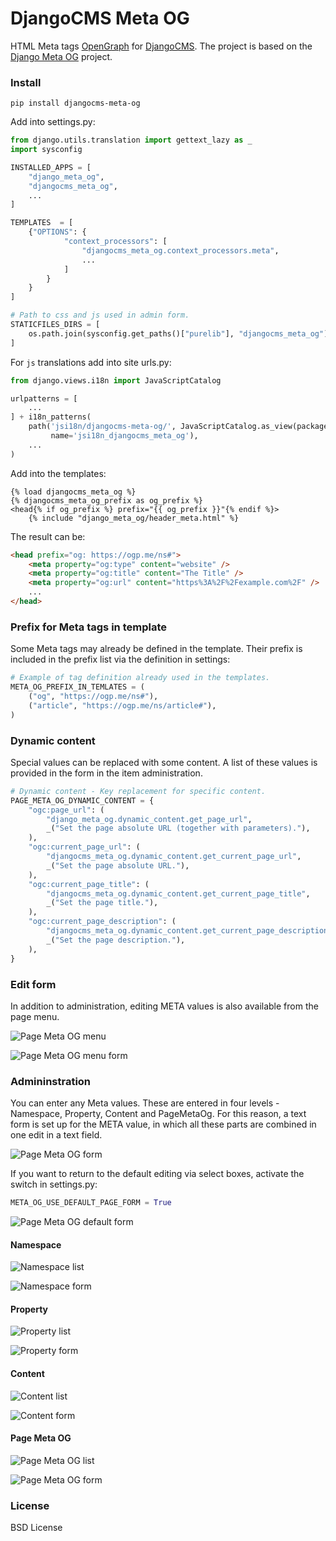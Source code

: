 # DjangoCMS Meta OG


HTML Meta tags [OpenGraph](https://ogp.me/) for [DjangoCMS](https://www.django-cms.org/).
The project is based on the [Django Meta OG](https://gitlab.nic.cz/django-apps/django-meta-og) project.

### Install

`pip install djangocms-meta-og`


Add into settings.py:

```python
from django.utils.translation import gettext_lazy as _
import sysconfig

INSTALLED_APPS = [
    "django_meta_og",
    "djangocms_meta_og",
    ...
]

TEMPLATES  = [
    {"OPTIONS": {
            "context_processors": [
                "djangocms_meta_og.context_processors.meta",
                ...
            ]
        }
    }
]

# Path to css and js used in admin form.
STATICFILES_DIRS = [
    os.path.join(sysconfig.get_paths()["purelib"], "djangocms_meta_og")
]
```

For `js` translations add into site urls.py:

```python
from django.views.i18n import JavaScriptCatalog

urlpatterns = [
    ...
] + i18n_patterns(
    path('jsi18n/djangocms-meta-og/', JavaScriptCatalog.as_view(packages=['djangocms_meta_og']),
         name='jsi18n_djangocms_meta_og'),
    ...
)
```

Add into the templates:

```django
{% load djangocms_meta_og %}
{% djangocms_meta_og_prefix as og_prefix %}
<head{% if og_prefix %} prefix="{{ og_prefix }}"{% endif %}>
    {% include "django_meta_og/header_meta.html" %}
```

The result can be:

```html
<head prefix="og: https://ogp.me/ns#">
    <meta property="og:type" content="website" />
    <meta property="og:title" content="The Title" />
    <meta property="og:url" content="https%3A%2F%2Fexample.com%2F" />
    ...
</head>
```

### Prefix for Meta tags in template

Some Meta tags may already be defined in the template. Their prefix is ​​included in the prefix list via the definition in settings:

```python
# Example of tag definition already used in the templates.
META_OG_PREFIX_IN_TEMLATES = (
    ("og", "https://ogp.me/ns#"),
    ("article", "https://ogp.me/ns/article#"),
)
```

### Dynamic content

Special values ​​can be replaced with some content.
A list of these values ​​is provided in the form in the item administration.

```python
# Dynamic content - Key replacement for specific content.
PAGE_META_OG_DYNAMIC_CONTENT = {
    "ogc:page_url": (
        "django_meta_og.dynamic_content.get_page_url",
        _("Set the page absolute URL (together with parameters)."),
    ),
    "ogc:current_page_url": (
        "djangocms_meta_og.dynamic_content.get_current_page_url",
        _("Set the page absolute URL."),
    ),
    "ogc:current_page_title": (
        "djangocms_meta_og.dynamic_content.get_current_page_title",
        _("Set the page title."),
    ),
    "ogc:current_page_description": (
        "djangocms_meta_og.dynamic_content.get_current_page_description",
        _("Set the page description."),
    ),
}
```

### Edit form

In addition to administration, editing META values ​​is also available from the page menu.

![Page Meta OG menu](https://gitlab.nic.cz/djangocms-apps/djangocms-meta-og/-/raw/main/screenshots/meta-og-menu.png "Page Meta OG menu")

![Page Meta OG menu form](https://gitlab.nic.cz/djangocms-apps/djangocms-meta-og/-/raw/main/screenshots/meta-og-page-form.png "Page Meta OG menu form")


### Admininstration
 
You can enter any Meta values. These are entered in four levels - Namespace, Property, Content and PageMetaOg.
For this reason, a text form is set up for the META value, in which all these parts are combined in one edit in a text field.

![Page Meta OG form](https://gitlab.nic.cz/djangocms-apps/djangocms-meta-og/-/raw/main/screenshots/djangocms-pagemetaog-form.png "Page Meta OG form")

If you want to return to the default editing via select boxes, activate the switch in settings.py:

```python
META_OG_USE_DEFAULT_PAGE_FORM = True
```

![Page Meta OG default form](https://gitlab.nic.cz/djangocms-apps/djangocms-meta-og/-/raw/main/screenshots/djangocms-meta-og-default-admin-form.png "Page Meta OG default form")

#### Namespace
 
![Namespace list](https://gitlab.nic.cz/djangocms-apps/djangocms-meta-og/-/raw/main/screenshots/djangocms-namespace-list.png "Namespace list")
 
![Namespace form](https://gitlab.nic.cz/djangocms-apps/djangocms-meta-og/-/raw/main/screenshots/djangocms-namespace-form.png "Namespace form")
 
#### Property
 
![Property list](https://gitlab.nic.cz/djangocms-apps/djangocms-meta-og/-/raw/main/screenshots/djangocms-property-list.png "Property list")
 
![Property form](https://gitlab.nic.cz/djangocms-apps/djangocms-meta-og/-/raw/main/screenshots/djangocms-property-form.png "Property form")
 
#### Content
 
![Content list](https://gitlab.nic.cz/djangocms-apps/djangocms-meta-og/-/raw/main/screenshots/djangocms-content-list.png "Content list")
 
![Content form](https://gitlab.nic.cz/djangocms-apps/djangocms-meta-og/-/raw/main/screenshots/djangocms-content-form.png "Content form")

#### Page Meta OG
 
![Page Meta OG list](https://gitlab.nic.cz/djangocms-apps/djangocms-meta-og/-/raw/main/screenshots/djangocms-pagemetaog-list.png "Page Meta OG list")
 
![Page Meta OG form](https://gitlab.nic.cz/djangocms-apps/djangocms-meta-og/-/raw/main/screenshots/djangocms-pagemetaog-form.png "Page Meta OG form")


### License

BSD License
